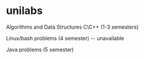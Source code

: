 # unilabs
Algorithms and Data Structures C\C++ (1-3 semesters)

Linux/bash problems (4 semester) -- unavailable

Java problems (5 semester)
